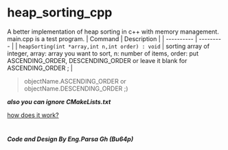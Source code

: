 # heap_sorting_cpp
A better implementation of heap sorting in c++ with memory management.
main.cpp is a test program.
| Command | Description |
| ---------- | --------- |
| `heapSorting(int *array,int n,int order) : void` | sorting array of integer, array: array you want to sort, n: number of items, order: put ASCENDING_ORDER, DESCENDING_ORDER or leave it blank for ASCENDING_ORDER ; |

>objectName.ASCENDING_ORDER or objectName.DESCENDING_ORDER  ;)

***also you can ignore CMakeLists.txt***

[how does it work?](https://github.com/Bu64p/Heap_Sorting/blob/main/README.md#how-does-it-work)
 
 
 
 #
<b><i>Code and Design By Eng.Parsa Gh (Bu64p)</b></i>


